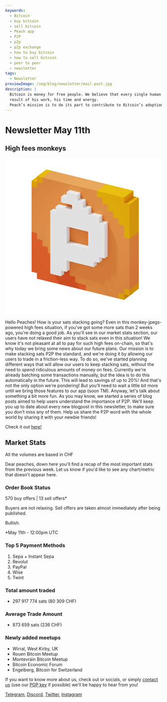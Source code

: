 ```yaml
---
keywords:
  - Bitcoin
  - buy bitcoin
  - sell bitcoin
  - Peach app
  - P2P
  - p2p
  - p2p exchange
  - how to buy bitcoin
  - how to sell bitcoin
  - peer to peer
  - newsletter
tags:
  - Newsletter
previewImage: /img/blog/newsletter/mail-post.jpg
description: |
  Bitcoin is money for free people. We believe that every single human being has the right to choose which money he uses to store his wealth, the
  result of his work, his time and energy.
  Peach’s mission is to do its part to contribute to Bitcoin’s adoption in the hands of the people.
---
```

# Newsletter May 11th
## High fees monkeys

![peachy peach bitcoin gif](/img/blog/newsletter/gif-peach.gif)

Hello Peaches!
How is your sats stacking going? Even in this monkey-jpegs-powered high fees situation, if you've got some more sats than 2 weeks ago, you're doing a good job. As you'll see in our market stats section, our users have not relaxed their aim to stack sats even in this situation!
We know it's not pleasant at all to pay for such high fees on-chain, so that's why today we bring some news about our future plans.
Our mission is to make stacking sats P2P the standard, and we're doing it by allowing our users to trade in a friction-less way.
To do so, we've started planning different ways that will allow our users to keep stacking sats, without the need to spend ridiculous amounts of money on fees.
Currently we're already batching some transactions manually, but the idea is to do this automatically in the future. This will lead to savings of up to 20%!
And that's not the only option we're pondering! But you'll need to wait a little bit more until we bring those features to our app (soon TM).
Anyway, let's talk about something a bit more fun. As you may know, we started a series of blog posts aimed to help users understand the importance of P2P. We'll keep you up to date about every new blogpost in this newsletter, to make sure you don't miss any of them.
Help us share the P2P word with the whole world by sharing it with your newbie friends!

Check it out [here!](https://peachbitcoin.com/blog/why-p2p-chapter-1/)

## Market Stats
All the volumes are based in CHF

Dear peaches, down here you'll find a recap of the most important stats from the previous week. Let us know if you'd like to see any chart/metric that doesn't appear here.

### Order Book Status
570 buy offers | 13 sell offers*

Buyers are not relaxing.
Sell offers are taken almost immediately after being published.

Bullish.

*May 11th - 12:00pm UTC

### Top 5 Payment Methods
1. Sepa + Instant Sepa
2. Revolut
3. PayPal
4. Wise
5. Twint

### Total amount traded
- 297 917 774 sats (80 309 CHF)

### Average Trade Amount
- 873 659 sats (236 CHF)

### Newly added meetups
- Wirral, West Kirby, UK
- Rouen Bitcoin Meetup
- Montevráin Bitcoin Meetup
- Bitcoin Economic Forum
- Engelberg, Bitcoin for Switzerland


If you want to know more about us, check out or socials, or simply [contact us](mailto:hello@peachbitcoin.com) (use our [PGP key](https://keys.openpgp.org/vks/v1/by-fingerprint/48339A19645E2E53488E0E5479E1B270FACD1BD2) if possible) we'll be happy to hear from you!

[Telegram](https://t.me/+GkOW1J-ixBBkZWRk), [Discord](https://discord.gg/ypeHz3SW54), [Twitter](https://twitter.com/peachbitcoin), [Instagram](https://instagram.com/peachbitcoin)
